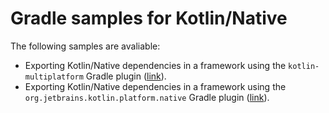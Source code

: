 # Gradle samples for Kotlin/Native

The following samples are avaliable:
 - Exporting Kotlin/Native dependencies in a framework using the `kotlin-multiplatform` Gradle plugin ([link](export-kotlin-multiplatform)).
 - Exporting Kotlin/Native dependencies in a framework using the `org.jetbrains.kotlin.platform.native` Gradle plugin ([link](export-kotlin-platform-native)).